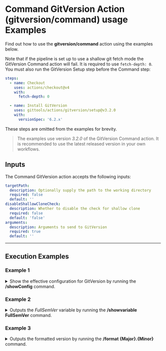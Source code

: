 # Command GitVersion Action (gitversion/command) usage Examples

Find out how to use the **gitversion/command** action using the examples below.

Note that if the pipeline is set up to use a shallow git fetch mode the GitVersion Command action will fail. It is required to use `fetch-depth: 0`.
You must also run the GitVersion Setup step before the Command step:

```yaml
steps:
  - name: Checkout
    uses: actions/checkout@v4
    with:
      fetch-depth: 0

  - name: Install GitVersion
    uses: gittools/actions/gitversion/setup@v3.2.0
    with:
      versionSpec: '6.2.x'
```

These steps are omitted from the examples for brevity.

> The examples use version _3.2.0_ of the GitVersion Command action.  It is recommended to use the latest released version in your own workflows.

## Inputs

The Command GitVersion action accepts the following inputs:

```yaml
targetPath:
  description: Optionally supply the path to the working directory
  required: false
  default: ''
disableShallowCloneCheck:
  description: Whether to disable the check for shallow clone
  required: false
  default: 'false'
arguments:
  description: Arguments to send to GitVersion
  required: true
  default: ''
```

---

## Execution Examples

### Example 1

<details>
  <summary>Show the effective configuration for GitVersion by running the <b>/showConfig</b> command.</summary>

```yaml
steps:
  # gittools/actions/gitversion/setup@v3.2.0 action omitted for brevity.

  - name: Display GitVersion config
    uses: gittools/actions/gitversion/command@v3.2.0
    with:
      arguments: '/showConfig'
```

</details>

### Example 2

<details>
  <summary>Outputs the <i>FullSemVer</i> variable by running the <b>/showvariable FullSemVer</b> command.</summary>

```yaml
steps:
  # gittools/actions/gitversion/setup@v3.2.0 action omitted for brevity.

  - name: Output the FullSemVer variable
    uses: gittools/actions/gitversion/command@v3.2.0
    with:
      arguments: '/showvariable FullSemVer'
```

</details>

### Example 3

<details>
  <summary>Outputs the formatted version by running the <b>/format {Major}.{Minor}</b> command.</summary>

```yaml
steps:
  # gittools/actions/gitversion/setup@v3.2.0 action omitted for brevity.

  - name: Output the formatted version
    uses: gittools/actions/gitversion/command@v3.2.0
    with:
      arguments: '/format {Major}.{Minor}' # any Output Variable can be used here
```

</details>
